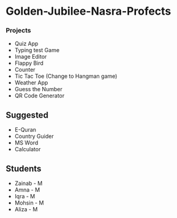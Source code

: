 # Golden-Jubilee-Nasra-Profects

### Projects

- Quiz App
- Typing test Game
- Image Editor
- Flappy Bird
- Counter
- Tic Tac Toe (Change to Hangman game)
- Weather App
- Guess the Number
- QR Code Generator

## Suggested

- E-Quran
- Country Guider
- MS Word
- Calculator
 
## Students

- Zainab - M
- Amna - M
- Iqra - M
- Mohsin - M
- Aliza - M
